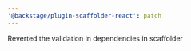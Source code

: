 ```yaml
---
'@backstage/plugin-scaffolder-react': patch
---
```


Reverted the validation in dependencies in scaffolder

